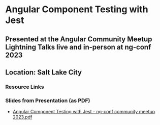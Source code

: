 # Angular Component Testing with Jest
## Presented at the Angular Community Meetup Lightning Talks live and in-person at ng-conf 2023
## Location: Salt Lake City
### Resource Links
### Slides from Presentation (as PDF)
* [Angular Component Testing with Jest - ng-conf community meetup 2023.pdf](https://github.com/blairlierman/talks/files/11780595/Angular.Component.Testing.with.Jest.-.ng-conf.community.meetup.2023.pdf)
